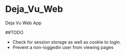 # Deja_Vu_Web
Deja Vu Web App

##TODO
* Check for session storage as well as cookie to login.
* Prevent a non-loggedin user from viewing pages